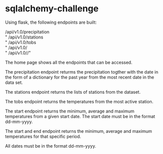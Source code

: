 # sqlalchemy-challenge

Using flask, the following endpoints are built:

/api/v1.0/precipitation<br/>"
/api/v1.0/stations<br/>"
/api/v1.0/tobs<br/>"
/api/v1.0/<start><br/>"
/api/v1.0/<start>/<end>"

The home page shows all the endpoints that can be accessed.

The precipitation endpoint returms the precipitation togther with the date in the form of a dictionary for the past year from the most recent date in the data set.

The stations endpoint returns the lists of stations from the dataset.

The tobs endpoint returns the temperatures from the most active station.

The start endpoint returns the minimum, average and maximum temperatures from a given start date. The start date must be in the format dd-mm-yyyy. 

The start and end endpoint returns the minimum, average and maximum temperatures for that specific period. 

All dates must be in the format dd-mm-yyyy.

